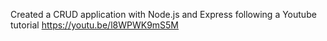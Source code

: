 Created a CRUD application with Node.js and Express following a Youtube tutorial https://youtu.be/l8WPWK9mS5M
